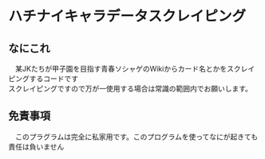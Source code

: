 # ハチナイキャラデータスクレイピング

## なにこれ
　某JKたちが甲子園を目指す青春ソシャゲのWikiからカード名とかをスクレイピングするコードです  
スクレイピングですので万が一使用する場合は常識の範囲内でお願いします。

## 免責事項
　このプラグラムは完全に私家用です。このプログラムを使ってなにが起きても責任は負いません